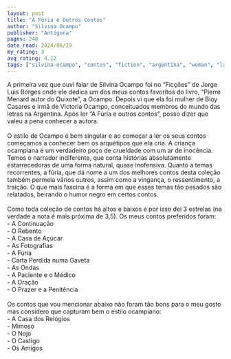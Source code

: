 ```yaml
---
layout: post
title: "A Fúria e Outros Contos"
author: "Silvina Ocampo"
publisher: "Antígona"
pages: 240
date_read: 2024/06/19
my_rating: 3
avg_rating: 4.12
tags: ["silvina-ocampo", "contos", "fiction", "argentina", "woman", "lang-pt"]
---
```


A primeira vez que ouvi falar de Silvina Ocampo foi no “Ficções” de Jorge Luis Borges onde ele dedica um dos meus contos favoritos do livro, “Pierre Menard autor do Quixote”, a Ocampo. Depois vi que ela foi mulher de Bioy Casares e irmã de Victoria Ocampo, conceituados membros do mundo das letras na Argentina. Após ler “A Fúria e outros contos”, posso dizer que valeu a pena conhecer a autora. <br/><br/>O estilo de Ocampo é bem singular e ao começar a ler os seus contos começamos a conhecer bem os arquétipos que ela cria. A criança ocampiana é um verdadeiro poço de crueldade com um ar de inocência. Temos o narrador indiferente, que conta histórias absolutamente estarrecedoras de uma forma natural, quase inofensiva. Quanto a temas recorrentes, a fúria, que dá nome a um dos melhores contos desta coleção também permeia vários outros, assim como a vingança, o ressentimento, a traição. O que mais fascina é a forma em que esses temas tão pesados são relatados, beirando o humor negro em certos contos. <br/><br/>Como toda coleção de contos há altos e baixos e por isso dei 3 estrelas (na verdade a nota é mais próxima de 3,5). Os meus contos preferidos foram:<br/>- A Continuação <br/>- ⁠O Rebento <br/>- ⁠A Casa de Açúcar <br/>- ⁠As Fotografias<br/>- ⁠A Fúria <br/>- ⁠Carta Perdida numa Gaveta<br/>- ⁠As Ondas<br/>- ⁠A Paciente e o Médico<br/>- ⁠A Oração <br/>- ⁠O Prazer e a Penitência<br/><br/>Os contos que vou mencionar abaixo não foram tão bons para o meu gosto mas considero que capturam bem o estilo ocampiano: <br/>- A Casa dos Relógios <br/>- ⁠Mimoso<br/>- ⁠O Nojo <br/>- ⁠O Castigo<br/>- ⁠Os Amigos

